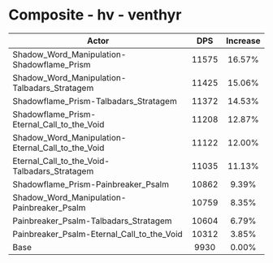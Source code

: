 # Composite - hv - venthyr
| Actor | DPS | Increase |
|---|:---:|:---:|
|Shadow_Word_Manipulation-Shadowflame_Prism|11575|16.57%|
|Shadow_Word_Manipulation-Talbadars_Stratagem|11425|15.06%|
|Shadowflame_Prism-Talbadars_Stratagem|11372|14.53%|
|Shadowflame_Prism-Eternal_Call_to_the_Void|11208|12.87%|
|Shadow_Word_Manipulation-Eternal_Call_to_the_Void|11122|12.00%|
|Eternal_Call_to_the_Void-Talbadars_Stratagem|11035|11.13%|
|Shadowflame_Prism-Painbreaker_Psalm|10862|9.39%|
|Shadow_Word_Manipulation-Painbreaker_Psalm|10759|8.35%|
|Painbreaker_Psalm-Talbadars_Stratagem|10604|6.79%|
|Painbreaker_Psalm-Eternal_Call_to_the_Void|10312|3.85%|
|Base|9930|0.00%|
